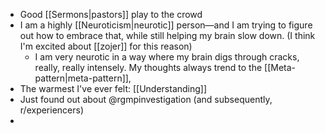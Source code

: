 - Good [[Sermons|pastors]] play to the crowd
- I am a highly [[Neuroticism|neurotic]] person—and I am trying to figure out how to embrace that, while still helping my brain slow down. (I think I'm excited about [[zojer]] for this reason)
	- I am very neurotic in a way where my brain digs through cracks, really, really intensely. My thoughts always trend to the [[Meta-pattern|meta-pattern]],  
- The warmest I've ever felt: [[Understanding]]
- Just found out about @rgmpinvestigation (and subsequently, r/experiencers)
- 
